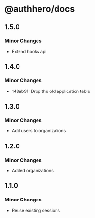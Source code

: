 # @authhero/docs

## 1.5.0

### Minor Changes

- Extend hooks api

## 1.4.0

### Minor Changes

- 149ab91: Drop the old application table

## 1.3.0

### Minor Changes

- Add users to organizations

## 1.2.0

### Minor Changes

- Added organizations

## 1.1.0

### Minor Changes

- Reuse existing sessions
